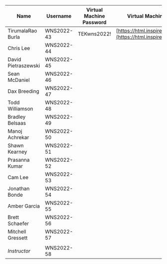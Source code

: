| Name                     | Username    | Virtual Machine Password | Virtual Machine Portal                  |
|--------------------------|-------------|--------------------------|----------------------------------------|
| TirumalaRao Burla        | WNS2022-43  | TEKwns2022!              | [https://html.inspiredvlabs.com/](https://html.inspiredvlabs.com/)        |
| Chris Lee                | WNS2022-44  |                          |                                        |
| David Pietraszewski      | WNS2022-45  |                          |                                        |
| Sean McDaniel            | WNS2022-46  |                          |                                        |
| Dax Breeding             | WNS2022-47  |                          |                                        |
| Todd Williamson          | WNS2022-48  |                          |                                        |
| Bradley Belsaas          | WNS2022-49  |                          |                                        |
| Manoj Achrekar           | WNS2022-50  |                          |                                        |
| Shawn Kearney            | WNS2022-51  |                          |                                        |
| Prasanna Kumar           | WNS2022-52  |                          |                                        |
| Cam Lee                  | WNS2022-53  |                          |                                        |
| Jonathan Bonde           | WNS2022-54  |                          |                                        |
| Amber Garcia             | WNS2022-55  |                          |                                        |
| Brett Schaefer           | WNS2022-56  |                          |                                        |
| Mitchell Gressett        | WNS2022-57  |                          |                                        |
|                          |             |                          |                                        |
| *Instructor*           | WNS2022-58  |                          |                                        |
